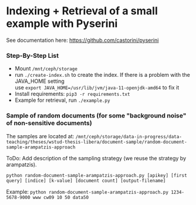 # Indexing + Retrieval of a small example with Pyserini

See documentation here: https://github.com/castorini/pyserini

### Step-By-Step List

- Mount `/mnt/ceph/storage`
- run `./create-index.sh` to create the index. If there is a problem with the JAVA_HOME setting \
  use `export JAVA_HOME=/usr/lib/jvm/java-11-openjdk-amd64` to fix it
- Install requirements: `pip3 -r requirements.txt`
- Example for retrieval, run `./example.py`


### Sample of random documents (for some "background noise" of non-sensitive documents) 

The samples are located at: `/mnt/ceph/storage/data-in-progress/data-teaching/theses/wstud-thesis-libera/document-sample/random-document-sample-arampatzis-approach`

ToDo: Add description of the sampling strategy (we reuse the strategy by arampatzis).

```
python random-document-sample-arampatzis-approach.py [apikey] [first query] [indice] [k-value] [document count] [output-filename]
```

Example: `python random-document-sample-arampatzis-approach.py 1234-5678-9000 www cw09 10 50 data50`



